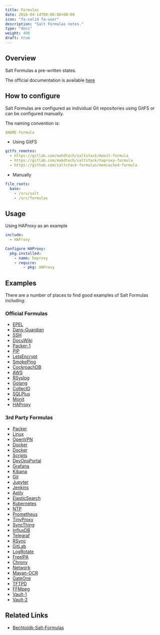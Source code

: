 ```yaml
---
title: Formulas
date: 2016-04-14T00:00:00+00:00
icon: "fa-solid fa-user"
description: "Salt Formulas notes."
type: "docs"
weight: 400
draft: true
---
```


## Overview

Salt Formulas a pre-written states.

The official documentation is available [here](ttps://docs.saltstack.com/en/latest/topics/development/conventions/formulas.html)

## How to configure

Salt Formulas are configured as individual Git repositories using GitFS or can be configured manually.

The naming convention is:

```yaml
$NAME-formula
```

- Using GitFS

```yaml
gitfs_remotes:
  - https://gitlab.com/mahdtech/saltstack/monit-formula
  - https://gitlab.com/mahdtech/saltstack/haproxy-formula
  - https://github.com/saltstack-formulas/memcached-formula
```

- Manually

```yaml
file_roots:
  base:
    - /srv/salt
    - /src/formulas
```

## Usage

Using HAProxy as an example

```yaml
include:
  - HAProxy

Configure HAProxy:
  pkg.installed:
    - name: haproxy
    - require:
        - pkg: HAProxy
```

## Examples

There are a number of places to find good examples of Salt Formulas including:

### Official Formulas

- [EPEL](https://github.com/saltstack-formulas/epel-formula)
- [Dans-Guardian](https://github.com/saltstack-formulas/dansguardian-formula)
- [SSH](https://github.com/saltstack-formulas/ssh-formula)
- [DocuWiki](https://github.com/saltstack-formulas/dokuwiki-formula)
- [Packer-1](https://github.com/saltstack-formulas/packer-formula)
- [PIP](https://github.com/saltstack-formulas/pip-formula)
- [LetsEncrypt](https://github.com/saltstack-formulas/letsencrypt-formula)
- [SmokePing](https://github.com/saltstack-formulas/smokeping-formula)
- [CockroachDB](https://github.com/saltstack-formulas/cockroachdb-formula)
- [AWS](https://github.com/saltstack-formulas/aws-formula)
- [RSyslog](https://github.com/saltstack-formulas/rsyslog-formula)
- [Golang](https://github.com/saltstack-formulas/golang-formula)
- [CollectD](https://github.com/saltstack-formulas/collectd-formula)
- [SQLPlus](https://github.com/saltstack-formulas/sqlplus-formula)
- [Monit](https://github.com/saltstack-formulas/monit-formula)
- [HAProxy](https://github.com/saltstack-formulas/haproxy-formula)

### 3rd Party Formulas

- [Packer](https://github.com/salt-formulas/salt-formula-packer)
- [Linux](https://github.com/salt-formulas/salt-formula-linux)
- [OpenVPN](https://github.com/salt-formulas/salt-formula-openvpn)
- [Docker](https://github.com/salt-formulas/salt-formula-docker)
- [Docker](https://github.com/salt-formulas/docker-salt)
- [Scripts](https://github.com/salt-formulas/salt-formulas-scripts)
- [DevOpsPortal](https://github.com/salt-formulas/salt-formula-devops-portal)
- [Grafana](https://github.com/salt-formulas/salt-formula-grafana)
- [Kibana](https://github.com/salt-formulas/salt-formula-kibana)
- [Git](https://github.com/salt-formulas/salt-formula-git)
- [Jupyter](https://github.com/salt-formulas/salt-formula-jupyter)
- [Jenkins](https://github.com/salt-formulas/salt-formula-jenkins)
- [Aptly](https://github.com/salt-formulas/salt-formula-aptly)
- [ElasticSearch](https://github.com/salt-formulas/salt-formula-elasticsearch)
- [Kubernetes](https://github.com/salt-formulas/salt-formula-kubernetes)
- [NTP](https://github.com/salt-formulas/salt-formula-ntp)
- [Prometheus](https://github.com/salt-formulas/salt-formula-prometheus)
- [TinyProxy](https://github.com/salt-formulas/salt-formula-tinyproxy)
- [SyncThing](https://github.com/salt-formulas/salt-formula-syncthing)
- [InfluxDB](https://github.com/salt-formulas/salt-formula-influxdb)
- [Telegraf](https://github.com/salt-formulas/salt-formula-telegraf)
- [RSync](https://github.com/salt-formulas/salt-formula-rsync)
- [GitLab](https://github.com/salt-formulas/salt-formula-gitlab)
- [LogRotate](https://github.com/salt-formulas/salt-formula-logrotate)
- [FreeIPA](https://github.com/salt-formulas/salt-formula-freeipa)
- [Chrony](https://github.com/salt-formulas/salt-formula-chrony)
- [Network](https://github.com/salt-formulas/salt-formula-network)
- [Mayan-OCR](https://github.com/salt-formulas/salt-formula-mayan)
- [GateOne](https://github.com/salt-formulas/salt-formula-gateone)
- [TFTPD](https://github.com/salt-formulas/salt-formula-tftpd-hpa)
- [FFMpeg](https://github.com/salt-formulas/salt-formula-ffmpeg)
- [Vault-1](https://github.com/saltstack-formulas/salt-formula)
- [Vault-2](https://github.com/mitodl/vault-formula)

## Related Links

- [Bechtoldk-Salt-Formulas](https://github.com/bechtoldt/formula-docs "Bechtoldk Salt Formulas Best Practices")
